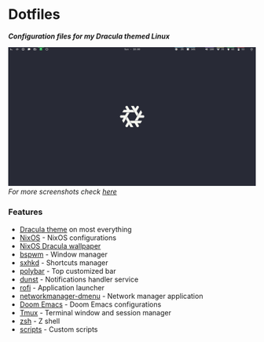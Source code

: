 # Dotfiles
_**Configuration files for my Dracula themed Linux**_

![](screenshots/empty-window.png)
_For more screenshots check [here](screenshots)_

### Features

- [Dracula theme](https://draculatheme.com) on most everything
- [NixOS](https://nixos.org/) - NixOS configurations
- [NixOS Dracula wallpaper](background.jpg)
- [bspwm](https://github.com/baskerville/bspwm) - Window manager
- [sxhkd](https://github.com/baskerville/sxhkd) - Shortcuts manager
- [polybar](https://github.com/polybar/polybar) - Top customized bar
- [dunst](https://github.com/dunst-project/dunst) - Notifications handler service
- [rofi](https://github.com/davatorium/rofi) - Application launcher
- [networkmanager-dmenu](https://github.com/firecat53/networkmanager-dmenu) - Network manager application 
- [Doom Emacs](https://github.com/hlissner/doom-emacs) - Doom Emacs configurations 
- [Tmux](https://github.com/tmux/tmux/wiki) - Terminal window and session manager
- [zsh](https://ohmyz.sh/) - Z shell
- [scripts](scripts) - Custom scripts

